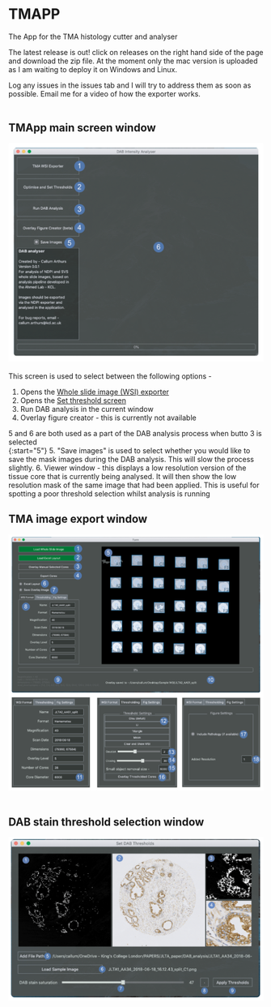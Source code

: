 # TMAPP
The App for the TMA histology cutter and analyser

The latest release is out! click on releases on the right hand side of the page and download the zip file. 
At the moment only the mac version is uploaded as I am waiting to deploy it on Windows and Linux. 

Log any issues in the issues tab and I will try to address them as soon as possible. 
Email me for a video of how the exporter works.
<br><br>
## TMApp main screen window
![labels](docs/images/TMAPP_main_screen.png) <br>
<br>
This screen is used to select between the following options - 
1. Opens the [Whole slide image (WSI) exporter](#tma-image-export-window)
2. Opens the [Set threshold screen](#dab-stain-threshold-selection-window)
3. Run DAB analysis in the current window
4. Overlay figure creator - this is currently not available

5 and 6 are both used as a part of the DAB analysis process when butto 3 is selected <br>
{:start="5"}
5. "Save images" is used to select whether you would like to save the mask images during the DAB analysis. 
This will slow the process slightly. 
6. Viewer window - this displays a low resolution version of the tissue core that is currently being analysed. 
It will then show the low resolution mask of the same image that had been applied. This is useful for spotting a 
poor threshold selection whilst analysis is running
<br>

## TMA image export window
![labels](docs/images/Cut_application_screen.png) <br>
<br>
## DAB stain threshold selection window
![labels](docs/images/Threshold_selector_screen.png) <br>

